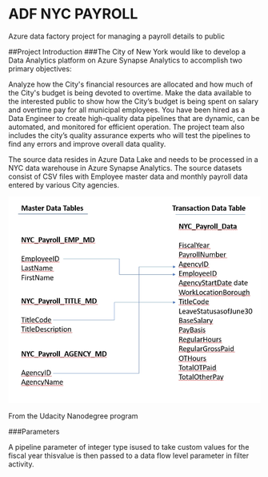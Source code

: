 # ADF NYC PAYROLL
Azure data factory project for managing a payroll details to public


##Project Introduction
###The City of New York would like to develop a Data Analytics platform on Azure Synapse Analytics to accomplish two primary objectives:

Analyze how the City's financial resources are allocated and how much of the City's budget is being devoted to overtime.
Make the data available to the interested public to show how the City’s budget is being spent on salary and overtime pay for all municipal employees.
You have been hired as a Data Engineer to create high-quality data pipelines that are dynamic, can be automated, and monitored for efficient operation. The project team also includes the city’s quality assurance experts who will test the pipelines to find any errors and improve overall data quality.

The source data resides in Azure Data Lake and needs to be processed in a NYC data warehouse in Azure Synapse Analytics. The source datasets consist of CSV files with Employee master data and monthly payroll data entered by various City agencies.

![alt text](https://github.com/Muhammed-Firoz/ADFNYCPAYROLL/blob/main/db-schemaproj5.jpeg?raw=true)

From the Udacity Nanodegree program



###Parameters

A pipeline parameter of integer type isused to take custom values for the fiscal year thisvalue is then passed to a data flow level parameter in filter activity.


